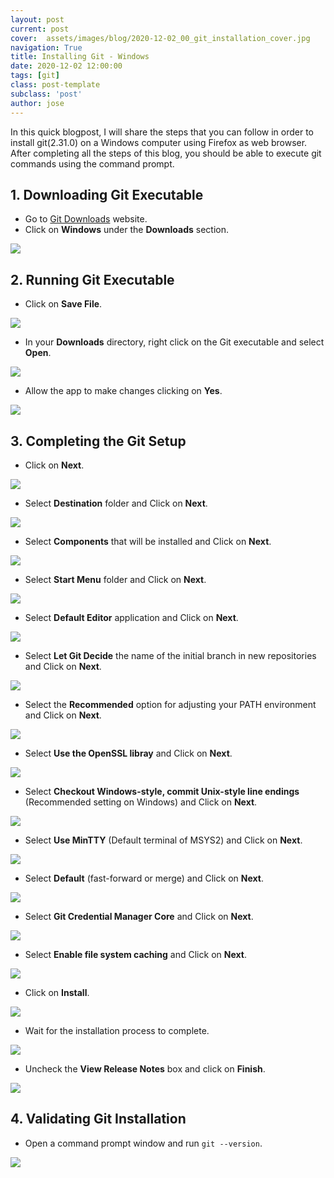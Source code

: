 ```yaml
---
layout: post
current: post
cover:  assets/images/blog/2020-12-02_00_git_installation_cover.jpg
navigation: True
title: Installing Git - Windows
date: 2020-12-02 12:00:00
tags: [git]
class: post-template
subclass: 'post'
author: jose
---
```


In this quick blogpost, I will share the steps that you can follow in order to install git(2.31.0) on a Windows computer using Firefox as web browser. After completing all the steps of this blog, you should be able to execute git commands using the command prompt.

## 1. Downloading Git Executable
* Go to [Git Downloads](https://git-scm.com/downloads) website.
* Click on **Windows** under the **Downloads** section.

![](assets/images/blog/2020-12-02_01_git_download_executable.jpg)

## 2. Running Git Executable
* Click on **Save File**.

![](assets/images/blog/2020-12-02_02_git_save_file.jpg)

* In your **Downloads** directory, right click on the Git executable and select **Open**.

![](assets/images/blog/2020-12-02_03_git_open_file.jpg)

* Allow the app to make changes clicking on **Yes**.

![](assets/images/blog/2020-12-02_04_git_allow_changes.jpg)

## 3. Completing the Git Setup

* Click on **Next**.

![](assets/images/blog/2020-12-02_05_git_license.jpg)

* Select **Destination** folder and Click on **Next**.

![](assets/images/blog/2020-12-02_06_git_destination_folder.jpg)

* Select **Components** that will be installed and Click on **Next**.

![](assets/images/blog/2020-12-02_07_git_components.jpg)

* Select **Start Menu** folder and Click on **Next**.

![](assets/images/blog/2020-12-02_08_git_start_menu_folder.jpg)

* Select **Default Editor** application and Click on **Next**.

![](assets/images/blog/2020-12-02_09_git_editor_application.jpg)

* Select **Let Git Decide** the name of the initial branch in new repositories and Click on **Next**.

![](assets/images/blog/2020-12-02_10_git_let_git_decide.jpg)

* Select the **Recommended** option for adjusting your PATH environment and Click on **Next**.

![](assets/images/blog/2020-12-02_11_git_adjust_path_environment.jpg)

* Select **Use the OpenSSL libray** and Click on **Next**.

![](assets/images/blog/2020-12-02_12_git_https_transport_backend.jpg)

* Select **Checkout Windows-style, commit Unix-style line endings** (Recommended setting on Windows) and Click on **Next**.

![](assets/images/blog/2020-12-02_13_git_line_ending_conversion.jpg)

* Select **Use MinTTY** (Default terminal of MSYS2) and Click on **Next**.

![](assets/images/blog/2020-12-02_14_git_use_git_bash.jpg)

* Select **Default** (fast-forward or merge) and Click on **Next**.

![](assets/images/blog/2020-12-02_15_git_behavior_git_pull.jpg)

* Select **Git Credential Manager Core** and Click on **Next**.

![](assets/images/blog/2020-12-02_16_git_credential_helper.jpg)

* Select **Enable file system caching** and Click on **Next**.

![](assets/images/blog/2020-12-02_17_git_extra_options.jpg)

* Click on **Install**.

![](assets/images/blog/2020-12-02_18_git_install.jpg)

* Wait for the installation process to complete.

![](assets/images/blog/2020-12-02_19_git_install_waiting.jpg)

* Uncheck the **View Release Notes** box and click on **Finish**.

![](assets/images/blog/2020-12-02_20_git_install_finish.jpg)

## 4. Validating Git Installation

* Open a command prompt window and run ```git --version```.

![](assets/images/blog/2020-12-02_21_git_install_validation.jpg)
